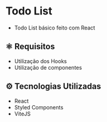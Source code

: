 # Todo List

- Todo List básico feito com React

## ⚛️ Requisitos

- Utilização dos Hooks
- Utilização de componentes

## ⚙️ Tecnologias Utilizadas

- React
- Styled Components
- ViteJS
